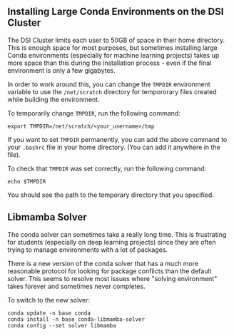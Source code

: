 ## Installing Large Conda Environments on the DSI Cluster

The DSI Cluster limits each user to 50GB of space in their home directory. This is enough space for most purposes, but sometimes installing large Conda environments (especially for machine learning projects) takes up more space than this during the installation process - even if the final environment is only a few gigabytes.

In order to work around this, you can change the `TMPDIR` environment variable to use the `/net/scratch` directory for tempororary files created while building the environment.

To temporarily change `TMPDIR`, run the following command:
```
export TMPDIR=/net/scratch/<your_username>/tmp
```

If you want to set `TMPDIR` permanently, you can add the above command to your `.bashrc` file in your home directory. (You can add it anywhere in the file).

To check that `TMPDIR` was set correctly, run the following command:
```
echo $TMPDIR
```

You should see the path to the temporary directory that you specified.


## Libmamba Solver
The conda solver can sometimes take a really long time. This is frustrating for students (especially on deep learning projects) since they are often trying to manage environments with a lot of packages. 

There is a new version of the conda solver that has a much more reasonable protocol for looking for package conflicts than the default solver. This seems to resolve most issues where "solving environment" takes forever and sometimes never completes.

To switch to the new solver:
```
conda update -n base conda
conda install -n base conda-libmamba-solver
conda config --set solver libmamba
```